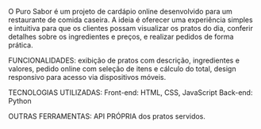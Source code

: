 O Puro Sabor é um projeto de cardápio online desenvolvido para um restaurante de comida caseira. A ideia é oferecer uma experiência simples e intuitiva para que os clientes possam visualizar os pratos do dia, conferir detalhes sobre os ingredientes e preços, e realizar pedidos de forma prática.

FUNCIONALIDADES: exibição de pratos com descrição, ingredientes e valores, pedido online com seleção de itens e cálculo do total, design responsivo para acesso via dispositivos móveis.

TECNOLOGIAS UTILIZADAS: Front-end: HTML, CSS, JavaScript
Back-end: Python

OUTRAS FERRAMENTAS: API PRÓPRIA dos pratos servidos.
